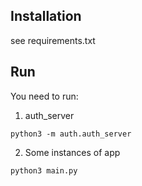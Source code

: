 ## Installation
see requirements.txt
## Run

You need to run:

1. auth_server
```
python3 -m auth.auth_server
```
2. Some instances of app
```
python3 main.py
```
